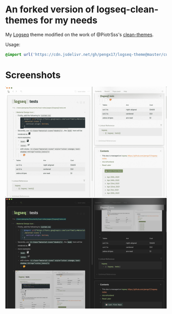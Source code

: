 # An forked version of logseq-clean-themes for my needs

My [Logseq](https://logseq.com) theme modified on the work of @PiotrSss's [clean-themes](https://github.com/PiotrSss/logseq-clean-themes).

Usage:

```css
@import url('https://cdn.jsdelivr.net/gh/pengx17/logseq-theme@master/custom.css');
```

# Screenshots
![white](./white.png)
![black](./black.png)
